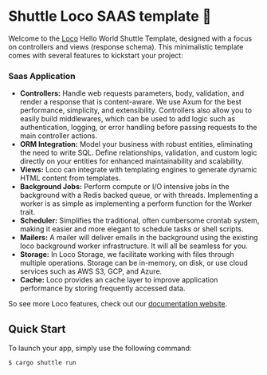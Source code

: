 # Shuttle Loco SAAS template :train:

Welcome to the [Loco](https://loco.rs) Hello World Shuttle Template, designed with a focus on controllers and views (response schema). This minimalistic template comes with several features to kickstart your project:

### **Saas Application**

* **Controllers:** Handle web requests parameters, body, validation, and render a response that is content-aware. We use Axum for the best performance, simplicity, and extensibility. Controllers also allow you to easily build middlewares, which can be used to add logic such as authentication, logging, or error handling before passing requests to the main controller actions.
* **ORM Integration:** Model your business with robust entities, eliminating the need to write SQL. Define relationships, validation, and custom logic directly on your entities for enhanced maintainability and scalability.
* **Views:** Loco can integrate with templating engines to generate dynamic HTML content from templates.
* **Background Jobs:** Perform compute or I/O intensive jobs in the background with a Redis backed queue, or with threads. Implementing a worker is as simple as implementing a perform function for the Worker trait.
* **Scheduler:** Simplifies the traditional, often cumbersome crontab system, making it easier and more elegant to schedule tasks or shell scripts.
* **Mailers:** A mailer will deliver emails in the background using the existing loco background worker infrastructure. It will all be seamless for you.
* **Storage:** In Loco Storage, we facilitate working with files through multiple operations. Storage can be in-memory, on disk, or use cloud services such as AWS S3, GCP, and Azure.
* **Cache:** Loco provides an cache layer to improve application performance by storing frequently accessed data.

So see more Loco features, check out our [documentation website](https://loco.rs/docs/getting-started/tour/).



## Quick Start

To launch your app, simply use the following command:

```sh
$ cargo shuttle run
```